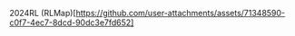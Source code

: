 2 0 2 4 R L 
 
 
(RLMap)[https://github.com/user-attachments/assets/71348590-c0f7-4ec7-8dcd-90dc3e7fd652]

